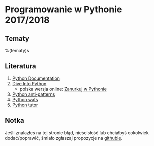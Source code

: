 Programowanie w Pythonie 2017/2018
==================

Tematy
------------------

%(tematy)s

Literatura
------------------

  1.  [Python Documentation](https://www.python.org/doc/)
  2.  [Dive Into Python](http://www.diveintopython.net/)
      * polska wersja online: [Zanurkuj w Pythonie](https://pl.wikibooks.org/wiki/Zanurkuj_w_Pythonie)
  3.  [Python anti-patterns](http://docs.quantifiedcode.com/python-anti-patterns/)
  4.  [Python wats](https://github.com/cosmologicon/pywat)
  5.  [Python tutor](http://www.pythontutor.com/visualize.html#mode=edit)

Notka
------------------
Jeśli znalazłeś na tej stronie błąd, nieścisłość
lub chciałbyś cokolwiek dodać/poprawić,
śmiało zgłaszaj propozycje
na [githubie](https://github.com/mpanczyk/py_course).
